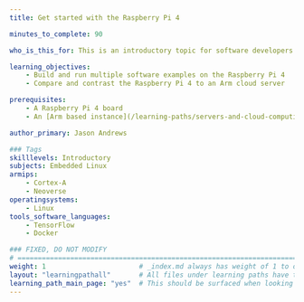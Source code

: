 ```yaml
---
title: Get started with the Raspberry Pi 4

minutes_to_complete: 90

who_is_this_for: This is an introductory topic for software developers interested in the Raspberry Pi 4.

learning_objectives: 
    - Build and run multiple software examples on the Raspberry Pi 4
    - Compare and contrast the Raspberry Pi 4 to an Arm cloud server

prerequisites:
    - A Raspberry Pi 4 board
    - An [Arm based instance](/learning-paths/servers-and-cloud-computing/csp/) from a cloud service provider.

author_primary: Jason Andrews

### Tags
skilllevels: Introductory
subjects: Embedded Linux
armips:
    - Cortex-A
    - Neoverse
operatingsystems:
    - Linux
tools_software_languages:
    - TensorFlow
    - Docker

### FIXED, DO NOT MODIFY
# ================================================================================
weight: 1                       # _index.md always has weight of 1 to order correctly
layout: "learningpathall"       # All files under learning paths have this same wrapper
learning_path_main_page: "yes"  # This should be surfaced when looking for related content. Only set for _index.md of learning path content.
---
```

